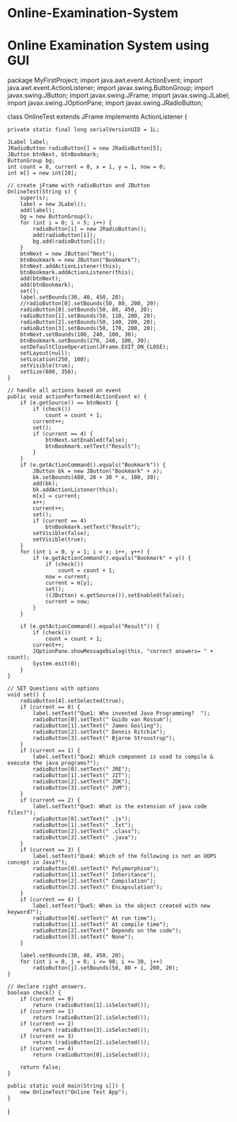 # Online-Examination-System
# Online Examination System using GUI
package MyFirstProject;
import java.awt.event.ActionEvent;
import java.awt.event.ActionListener;
import javax.swing.ButtonGroup;
import javax.swing.JButton;
import javax.swing.JFrame;
import javax.swing.JLabel;
import javax.swing.JOptionPane;
import javax.swing.JRadioButton;

class OnlineTest extends JFrame implements ActionListener {
	
	private static final long serialVersionUID = 1L;

	JLabel label;
	JRadioButton radioButton[] = new JRadioButton[5];
	JButton btnNext, btnBookmark;
	ButtonGroup bg;
	int count = 0, current = 0, x = 1, y = 1, now = 0;
	int m[] = new int[10];

	// create jFrame with radioButton and JButton
	OnlineTest(String s) {
		super(s);
		label = new JLabel();
		add(label);
		bg = new ButtonGroup();
		for (int i = 0; i < 5; i++) {
			radioButton[i] = new JRadioButton();
			add(radioButton[i]);
			bg.add(radioButton[i]);
		}
		btnNext = new JButton("Next");
		btnBookmark = new JButton("Bookmark");
		btnNext.addActionListener(this);
		btnBookmark.addActionListener(this);
		add(btnNext);
		add(btnBookmark);
		set();
		label.setBounds(30, 40, 450, 20);
		//radioButton[0].setBounds(50, 80, 200, 20);
		radioButton[0].setBounds(50, 80, 450, 20);
		radioButton[1].setBounds(50, 110, 200, 20);
		radioButton[2].setBounds(50, 140, 200, 20);
		radioButton[3].setBounds(50, 170, 200, 20);
		btnNext.setBounds(100, 240, 100, 30);
		btnBookmark.setBounds(270, 240, 100, 30);
		setDefaultCloseOperation(JFrame.EXIT_ON_CLOSE);
		setLayout(null);
		setLocation(250, 100);
		setVisible(true);
		setSize(600, 350);
	}

	// handle all actions based on event
	public void actionPerformed(ActionEvent e) {
		if (e.getSource() == btnNext) {
			if (check())
				count = count + 1;
			current++;
			set();
			if (current == 4) {
				btnNext.setEnabled(false);
				btnBookmark.setText("Result");
			}
		}
		if (e.getActionCommand().equals("Bookmark")) {
			JButton bk = new JButton("Bookmark" + x);
			bk.setBounds(480, 20 + 30 * x, 100, 30);
			add(bk);
			bk.addActionListener(this);
			m[x] = current;
			x++;
			current++;
			set();
			if (current == 4)
				btnBookmark.setText("Result");
			setVisible(false);
			setVisible(true);
		}
		for (int i = 0, y = 1; i < x; i++, y++) {
			if (e.getActionCommand().equals("Bookmark" + y)) {
				if (check())
					count = count + 1;
				now = current;
				current = m[y];
				set();
				((JButton) e.getSource()).setEnabled(false);
				current = now;
			}
		}

		if (e.getActionCommand().equals("Result")) {
			if (check())
				count = count + 1;
			current++;
			JOptionPane.showMessageDialog(this, "correct answers= " + count);
			System.exit(0);
		}
	}

	// SET Questions with options
	void set() {
		radioButton[4].setSelected(true);
		if (current == 0) {
			label.setText("Que1: Who invented Java Programming?  ");
			radioButton[0].setText(" Guido van Rossum");
			radioButton[1].setText(" James Gosling");
			radioButton[2].setText(" Dennis Ritchie");
			radioButton[3].setText(" Bjarne Stroustrup");
		}
		if (current == 1) {
			label.setText("Que2: Which component is used to compile & execute the java programs?");
			radioButton[0].setText(" JRE");
			radioButton[1].setText(" JIT");
			radioButton[2].setText(" JDK");
			radioButton[3].setText(" JVM");
		}
		if (current == 2) {
			label.setText("Que3: What is the extension of java code files?");
			radioButton[0].setText(" .js");
			radioButton[1].setText(" .txt");
			radioButton[2].setText(" .class");
			radioButton[3].setText(" .java");
		}
		if (current == 3) {
			label.setText("Que4: Which of the following is not an OOPS concept in Java?");
			radioButton[0].setText(" Polymorphism");
			radioButton[1].setText(" Inheritance");
			radioButton[2].setText(" Compilation");
			radioButton[3].setText(" Encapsulation");
		}
		if (current == 4) {
			label.setText("Que5: When is the object created with new keyword?");
			radioButton[0].setText(" At run time");
			radioButton[1].setText(" At compile time");
			radioButton[2].setText(" Depends on the code");
			radioButton[3].setText(" None");
		}
		
		label.setBounds(30, 40, 450, 20);
		for (int i = 0, j = 0; i <= 90; i += 30, j++)
			radioButton[j].setBounds(50, 80 + i, 200, 20);
	}

	// declare right answers.
	boolean check() {
		if (current == 0)
			return (radioButton[1].isSelected());
		if (current == 1)
			return (radioButton[2].isSelected());
		if (current == 2)
			return (radioButton[3].isSelected());
		if (current == 3)
			return (radioButton[2].isSelected());
		if (current == 4)
			return (radioButton[0].isSelected());
		
		return false;
	}

	public static void main(String s[]) {
		new OnlineTest("Online Test App");
	}

}
    

